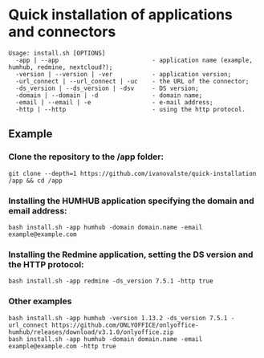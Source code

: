 # Quick installation of applications and connectors
    Usage: install.sh [OPTIONS]
      -app | --app                          - application name (example, humhub, redmine, nextcloud?);
      -version | --version | -ver           - application version;
      -url_connect | --url_connect | -uc    - the URL of the connector;
      -ds_version | --ds_version | -dsv     - DS version;
      -domain | --domain | -d               - domain name;
      -email | --email | -e                 - e-mail address;
      -http | --http                        - using the http protocol.

## Example
### Clone the repository to the /app folder:
    git clone --depth=1 https://github.com/ivanovalste/quick-installation /app && cd /app
### Installing the HUMHUB application specifying the domain and email address:
	bash install.sh -app humhub -domain domain.name -email example@example.com
### Installing the Redmine application, setting the DS version and the HTTP protocol:
    bash install.sh -app redmine -ds_version 7.5.1 -http true
### Other examples
    bash install.sh -app humhub -version 1.13.2 -ds_version 7.5.1 -url_connect https://github.com/ONLYOFFICE/onlyoffice-humhub/releases/download/v3.1.0/onlyoffice.zip
    bash install.sh -app humhub -domain domain.name -email example@example.com -http true
